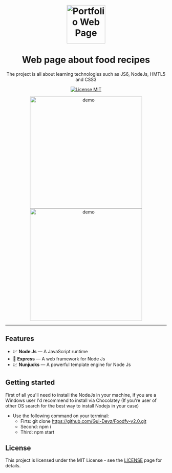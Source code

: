 <h1 align="center">
<br>
<img src="https://i.imgur.com/GTP8Bux.png" alt="Portfolio Web Page" width="120">
<br>
<br>
Web page about food recipes
</h1>

<p align="center">The project is all about learning technologies such as JS6, NodeJs, HMTL5 and CSS3 </p>

<p align="center">
  <a href="https://opensource.org/licenses/MIT">
    <img src="https://img.shields.io/badge/License-MIT-blue.svg" alt="License MIT">
  </a>
</p>

[//]: # "Add your gifs/images here:"

<div align="center">

  <img src="https://i.imgur.com/3jRc4LC.gif" alt="demo" width="auto" height="350">
  <img src="https://i.imgur.com/6HGeiHd.gif" alt="demo" height="350">
</div>

<hr />

## Features

[//]: # "Add the features of your project here:"

- 💹 **Node Js** — A JavaScript runtime
- 🔵 **Express** — A web framework for Node Js
- 💹 **Nunjucks** — A powerful template engine for Node Js

## Getting started

First of all you'll need to install the NodeJs in your machine, if you are a Windows user I'd recommend to install via Chocolatey (If you're user of other OS search for the best way to install Nodejs in your case)

- Use the following command on your terminal:
  - Firts: git clone https://github.com/Gui-Devz/Foodfy-v2.0.git
  - Second: npm i
  - Third: npm start

## License

This project is licensed under the MIT License - see the [LICENSE](https://opensource.org/licenses/MIT) page for details.
